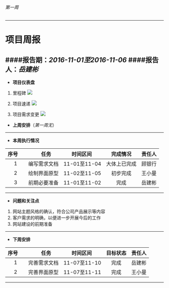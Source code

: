 ###### 第一周
------------
# 项目周报



####报告期：*2016-11-01至2016-11-06*
####报告人：*岳建彬*
------------

- **项目仪表盘**
1. 里程碑
![](https://github.com/yuejianbin/KUNYUAN/blob/master/images/%E5%9D%A4%E6%BA%90%E7%94%9F%E7%89%A9%E8%B4%A8%E6%9D%90%E6%96%99%E7%BD%91%E7%AB%99%E9%87%8C%E7%A8%8B%E7%A2%91.png)

1. 项目速递
![](https://github.com/yuejianbin/KUNYUAN/blob/master/images/%E5%9D%A4%E6%BA%90%E7%94%9F%E7%89%A9%E8%B4%A8%E7%BD%91%E7%AB%99%E9%A1%B9%E7%9B%AE%E9%80%9F%E5%BA%A6.png)

1. 项目需求变更
![](https://github.com/yuejianbin/KUNYUAN/blob/master/images/%E5%9D%A4%E6%BA%90%E7%94%9F%E7%89%A9%E8%B4%A8%E7%BD%91%E7%AB%99%E9%9C%80%E6%B1%82%E5%8F%98%E6%9B%B4%E5%9B%BE.png)


- **上周安排**（*第一周无*）

------------
- **本周执行情况**


| 序号      |     任务 |  时间区间   | 完成情况 |责任人|
| :--------: | :--------:| :------: |:-------:|:------------:|
|  1 | 编写需求文档 | 11-01至11-04  |  大体上已完成 |顾银行|
|  2 | 绘制界面原型  | 11-02至11-05  |  初步完成 |王小曼|
|3 |前期必要准备|11-01至11-02|完成|岳建彬|

------------

- **问题和关注点**
1. 网站主题风格的确认，符合公司产品展示等内容
1. 客户需求的明确，以便进一步开展今后的工作
1. 网站建设的前期准备

------------

- **下周安排**


| 序号      |     任务 |  时间区间   | 目标状态 |责任人
| :--------: | :--------:| :------: |:-------:|:------------:|
|  1 | 完善需求文档  | 11-07至11-10 | 完成 |岳建彬|
|  2 | 完善界面原型  | 11-07至11-11  | 完成 |王小曼|

------------



